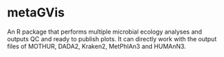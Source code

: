 # metaGVis
An R package that performs multiple microbial ecology analyses and outputs QC and ready to publish plots. It can directly work with the output files of MOTHUR, DADA2, Kraken2, MetPhlAn3 and HUMAnN3.
